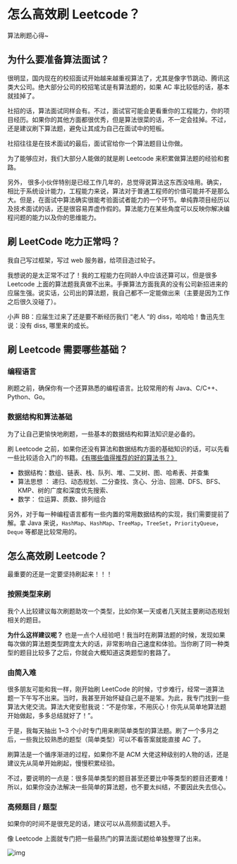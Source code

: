 # 怎么高效刷 Leetcode？

算法刷题心得~

## 为什么要准备算法面试？



很明显，国内现在的校招面试开始越来越重视算法了，尤其是像字节跳动、腾讯这类大公司。绝大部分公司的校招笔试是有算法题的，如果 AC 率比较低的话，基本就挂掉了。



社招的话，算法面试同样会有。不过，面试官可能会更看重你的工程能力，你的项目经历。如果你的其他方面都很优秀，但是算法很菜的话，不一定会挂掉。不过，还是建议刷下算法题，避免让其成为自己在面试中的短板。



社招往往是在技术面试的最后，面试官给你一个算法题目让你做。



为了能够应对，我们大部分人能做的就是刷 Leetcode 来积累做算法题的经验和套路。



另外， 很多小伙伴特别是已经工作几年的，总觉得说算法这东西没啥用。确实，相比于系统设计能力，工程能力来说，算法对于普通工程师的价值可能并不是那么大。但是，在面试中算法确实很能考验面试者能力的一个环节。单纯靠项目经历以及技术面试的话，还是很容易弄虚作假的。算法能力在某些角度可以反映你解决编程问题的能力以及你的思维能力。



## 刷 LeetCode 吃力正常吗？

我自己写过框架，写过 web 服务器，给项目造过轮子。



我想说的是太正常不过了！我的工程能力在同龄人中应该还算可以，但是很多 Leetcode 上面的算法题我真做不出来。手撕算法方面我真的没有公司新招进来的应届生强。说实话，公司出的算法题，我自己都不一定能做出来（主要是因为工作之后很久没碰了）。



小声 BB：应届生过来了还是要不断经历我们 “老人 “的 diss，哈哈哈！鲁迅先生说：没有 diss, 哪里来的成长。



## 刷 Leetcode 需要哪些基础？

### 编程语言



刷题之前，确保你有一个还算熟悉的编程语言。比较常用的有 Java、C/C++、Python、Go。



### 数据结构和算法基础



为了让自己更愉快地刷题，一些基本的数据结构和算法知识是必备的。



刷 Leetcode 之前，如果你还没有算法和数据结构方面的基础知识的话，可以先看一些比较适合入门的书籍。[《有哪些值得推荐的好的算法书？》](https://www.zhihu.com/question/323359308/answer/1545320858)



- 数据结构：数组、链表、栈、队列、堆、二叉树、图、哈希表、并查集
- 算法思想 ： 递归、动态规划、二分查找、贪心、分治、回溯、DFS、BFS、KMP、树的广度和深度优先搜索、
- 数学： 位运算、质数、排列组合



另外，对于每一种编程语言都有一些内置的常用数据结构的实现，我们需要提前了解。拿 Java 来说，`HashMap`、`HashMap`、`TreeMap`，`TreeSet`，`PriorityQueue`，`Deque` 等都是比较常用的。



## 怎么高效刷 Leetcode？

最重要的还是一定要坚持刷起来！！！



### 按照类型来刷



我个人比较建议每次刷题助攻一个类型，比如你某一天或者几天就主要刷动态规划相关的题目。



**为什么这样建议呢？** 也是一点个人经验吧！我当时在刷算法题的时候，发现如果每次做的算法题类型跨度太大的话，非常影响自己速度和体验。当你刷了同一种类型的题目比较多了之后，你就会大概知道这类题型的套路了。



### 由简入难



很多朋友可能和我一样，刚开始刷 LeetCode 的时候，寸步难行，经常一道算法题一下午写不出来。当时，我甚至开始怀疑自己是不是笨。为此，我专门找到一些算法大佬交流。算法大佬安慰我说：“不是你笨，不用灰心！你先从简单地算法题开始做起，多多总结就好了！”。



于是，我每天抽出 1~3 个小时专门用来刷简单类型的算法题。刷了一个多月之后，一些我比较熟悉的题型（简单类型）可以不看答案就能直接 AC 了。



刷算法是一个循序渐进的过程，如果你不是 ACM 大佬这种级别的人物的话，还是建议先从简单开始刷起，慢慢积累经验。



不过，要说明的一点是：很多简单类型的题目甚至还要比中等类型的题目还要难！所以，如果你没办法解决一些简单的算法题，也不要太纠结，不要因此失去信心。



### 高频题目 / 题型



如果你的时间不是很充足的话，建议可以从高频面试题入手。



像 Leetcode 上面就专门把一些最热门的算法面试题给单独整理了出来。



![img](https://cdn.nlark.com/yuque/0/2022/png/22219483/1668355213810-fd9cc0a2-efc0-43c8-b5d2-da6237e1457b.png)